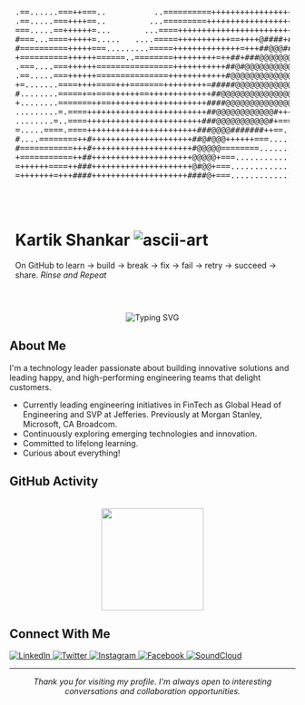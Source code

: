 <div style="display: flex; flex-wrap: wrap;">
  <div style="flex: 1; padding: 10px; min-width: 300px;">
    <pre>
.==......===++===..          ..==========+++++++++++++++++.++++++==+++++###+
.==.....===++++==..         ...=========++++++++++++++++++++++++=++++++++##+
===.....==++++++=...       ...====+++++++++++++++++++++++++++==+++++++++++#+
#===...====+++++=.....   ....=====+++++++++++==++++@####+#+#+++==+++++++++++#
#==========+++++===.........=====++++++++++++++=+++##@@@######+++==+++++=+++=
+==========++++++======..========+++++++++=++##+###@@@@@@@#####+++==+++====++
.===....===++++++================+++++++++++##@#@@@@@@@@@@@@@@###++++++=====+
.==.....===++++++===============++++++++++++#@@@@@@@@@@@@@@@@@@###+=+++=====+
+=.......====++++====+++=======+++++++++=#####@@@@@@@@@@@@@@@@@@###++++======
#........=====+=+===++++++==+++++++++++++##@@@@@@@@@@@@@@@@@@@@@@@@#++++=====
+........=======++==++++++++++++++++++++####@@@@@@@@@@@@@@@@@@@@@@#@#++++====
.........=.====+++++++++++++++++++++++++##@@@@@@@@@@@@#+++#######@@@#+++++=++
........=..====++++++++++++++++++++++++###@@@@@@@@@@@#+====+++++=+##+#+++++++
=.....====.====+++++++++++++++++++++++###@@@@#######++==..=========#+#+++++++
#....========++#+++++++++++++++++++++##@#@@@++++++===..............=#====++++
#===========+++#+++++++++++++++++++++#@@@@@========.................=+====+++
+===========++##+++++++++++++++++++++@@@@@+===.......................=+====++
=++++++====++###+++++++++++++++++++++@#@@+===........................=+=++=++
=+++++++=+++####++++++++++++++++++++####@+===.........................==+=+=+
    </pre>
  </div>
  <div style="flex: 1; padding: 10px; min-width: 300px;">
    <h1>Kartik Shankar <img src="https://github.com/user-attachments/assets/8219e716-0285-4e16-9f8e-567cae5f3c62" alt="ascii-art"></h1>
    <p>
      On GitHub to learn -> build -> break -> fix -> fail -> retry -> succeed -> share. <i>Rinse and Repeat</i>
    </p>
  </div>
</div>

<br>
<br>

<div align="center">
  <img src="https://readme-typing-svg.herokuapp.com?font=Montserrat&weight=600&size=32&duration=3000&pause=1000&color=0969DA&center=true&vCenter=true&width=600&lines=Technologist;Engineering+Leader;Builder;Problem+Solver" alt="Typing SVG" />
</div>

## About Me

I'm a technology leader passionate about building innovative solutions and leading happy, and high-performing engineering teams that delight customers.

- Currently leading engineering initiatives in FinTech as Global Head of Engineering and SVP at Jefferies. Previously at Morgan Stanley, Microsoft, CA Broadcom. 
- Continuously exploring emerging technologies and innovation.
- Committed to lifelong learning.
- Curious about everything!

## GitHub Activity
<br>
<div align="center">
  <img height="180em" src="https://github-readme-stats.vercel.app/api/top-langs/?username=kartikshankar-nyc&layout=compact&theme=default&hide_border=true" />
</div>

## Connect With Me

<div>
   <a href="https://www.linkedin.com/in/kartikshankar/">
    <img src="https://img.shields.io/badge/LinkedIn-0A66C2?style=for-the-badge&logo=linkedin&logoColor=white" alt="LinkedIn" />
  </a>
  <a href="https://twitter.com/kartikNYC">
    <img src="https://img.shields.io/badge/Twitter-1DA1F2?style=for-the-badge&logo=twitter&logoColor=white" alt="Twitter" />
  </a>
  <a href="https://www.instagram.com/kartikshankarnyc/">
    <img src="https://img.shields.io/badge/Instagram-E4405F?style=for-the-badge&logo=instagram&logoColor=white" alt="Instagram" />
  </a>
  <a href="https://www.facebook.com/shankar.kartik">
    <img src="https://img.shields.io/badge/Facebook-1877F2?style=for-the-badge&logo=facebook&logoColor=white" alt="Facebook" />
  </a>
  <a href="https://soundcloud.com/crypticbrahmin">
    <img src="https://img.shields.io/badge/SoundCloud-FF3300?style=for-the-badge&logo=soundcloud&logoColor=white" alt="SoundCloud" />
  </a>
</div>

---

<div align="center">
  <p><i>Thank you for visiting my profile. I'm always open to interesting conversations and collaboration opportunities.</i></p>
</div>
